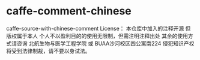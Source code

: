 # caffe-comment-chinese
caffe-source-with-chinese-comment
License：
本仓库中加入的注释开源
但版权属于本人
个人不以盈利目的的使用无限制，但需注明注释出处
其余的使用方式请咨询 北航生物与医学工程学院 或 BUAA沙河校区四公寓南224
侵犯知识产权将受到法律制裁，请不要以身试法。
